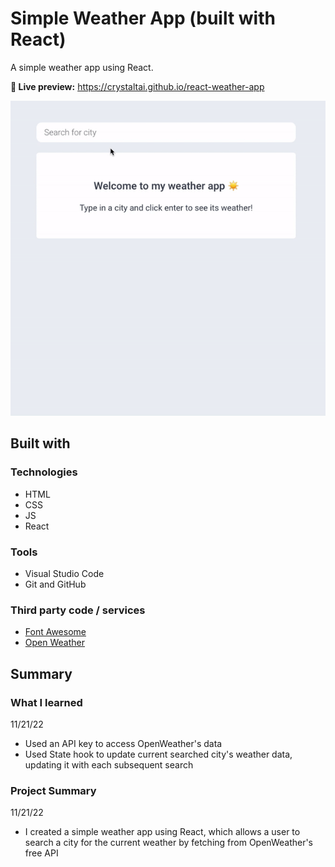 # Simple Weather App (built with React)

A simple weather app using React.

**🔗 Live preview:** https://crystaltai.github.io/react-weather-app

![](https://github.com/crystaltai/react-weather-app/blob/main/react-weather-app-demo.gif)

## Built with

### Technologies

- HTML
- CSS
- JS
- React

### Tools

- Visual Studio Code
- Git and GitHub

### Third party code / services

- [Font Awesome](https://fontawesome.com/)
- [Open Weather](https://openweathermap.org/)

## Summary

### What I learned

11/21/22

- Used an API key to access OpenWeather's data
- Used State hook to update current searched city's weather data, updating it with each subsequent search

### Project Summary

11/21/22

- I created a simple weather app using React, which allows a user to search a city for the current weather by fetching from OpenWeather's free API
